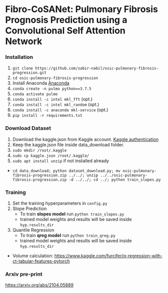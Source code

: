 # Fibro-CoSANet: Pulmonary Fibrosis Prognosis Prediction using a Convolutional Self Attention Network

### Installation

1. `git clone https://github.com/zabir-nabil/osic-pulmonary-fibrosis-progression.git`
2. `cd osic-pulmonary-fibrosis-progression`
3. Install Anaconda [Anaconda](https://www.anaconda.com/products/individual)
4. `conda create -n pulmo python==3.7.5`
5. `conda activate pulmo`
6. `conda install -c intel mkl_fft` (opt.)
7. `conda install -c intel mkl_random` (opt.)
8. `conda install -c anaconda mkl-service` (opt.)
9. `pip install -r requirements.txt`

### Download Dataset

1.  Download the kaggle.json from Kaggle account. [Kaggle authentication](https://www.kaggle.com/docs/api)
2.  Keep the kaggle.json file inside data_download folder.
3. `sudo mkdir /root/.kaggle`
4. `sudo cp kaggle.json /root/.kaggle/`
5. `sudo apt install unzip` if not installed already

 * `cd data_download; python dataset_download.py; mv osic-pulmonary-fibrosis-progression.zip ../../; unzip ../../osic-pulmonary-fibrosis-progression.zip -d ../../; cd ../; python train_slopes.py`

### Training

1. Set the training hyperparameters in `config.py`
2. Slope Prediction
   * To train **slopes model** run `python train_slopes.py`
   * trained model weights and results will be saved inside `hyp.results_dir`
3. Quantile Regression
   * To train **qreg model** run `python train_qreg.py`
   * trained model weights and results will be saved inside `hyp.results_dir`

* Volume calculation: https://www.kaggle.com/furcifer/q-regression-with-ct-tabular-features-pytorch


### Arxiv pre-print

https://arxiv.org/abs/2104.05889


